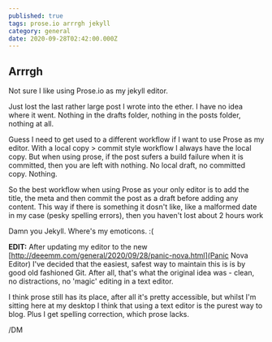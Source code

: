 ```yaml
---
published: true
tags: prose.io arrrgh jekyll
category: general
date: 2020-09-28T02:42:00.000Z
---
```

## Arrrgh

Not sure I like using Prose.io as my jekyll editor.

Just lost the last rather large post I wrote into the ether. I have no idea where it went. Nothing in the drafts folder, nothing in the posts folder, nothing at all.

Guess I need to get used to a different workflow if I want to use Prose as my editor. With a local copy > commit style workflow I always have the local copy. But when using prose, if the post sufers a build failure when it is committed, then you are left with nothing. No local draft, no committed copy. Nothing. 

So the best workflow when using Prose as your only editor is to add the title, the meta and then commit the post as a draft before adding any content. This way if there is something it dosn't like, like a malformed date in my case (pesky spelling errors), then you haven't lost about 2 hours work

Damn you Jekyll. Where's my emoticons. :(


**EDIT:** After updating my editor to the new [http://deeemm.com/general/2020/09/28/panic-nova.html](Panic Nova Editor) I've decided that the easiest, safest way to maintain this is is by good old fashioned Git. After all, that's what the original idea was - clean, no distractions, no 'magic' editing in a text editor. 

I think prose still has its place, after all it's pretty accessible, but whilst I'm sitting here at my desktop I think that using a text editor is the purest way to blog. Plus I get spelling correction, which prose lacks.

/DM
